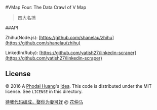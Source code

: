 #VMap Four: The Data Crawl of V Map

> 四大名捕

##API

Zhihu(Node.js): [https://github.com/shanelau/zhihu](https://github.com/shanelau/zhihu)

LinkedIn(Ruby): [https://github.com/yatish27/linkedin-scraper](https://github.com/yatish27/linkedin-scraper)

License
---

© 2016 A [Phodal Huang](https://www.phodal.com)'s [Idea](http://github.com/phodal/ideas). This code is distributed under the MIT license. See `LICENSE` in this directory.

[待我代码编成，娶你为妻可好](http://www.xuntayizhan.com/person/ji-ke-ai-qing-zhi-er-shi-dai-wo-dai-ma-bian-cheng-qu-ni-wei-qi-ke-hao-wan/) @ [花仲马](https://github.com/hug8217)

